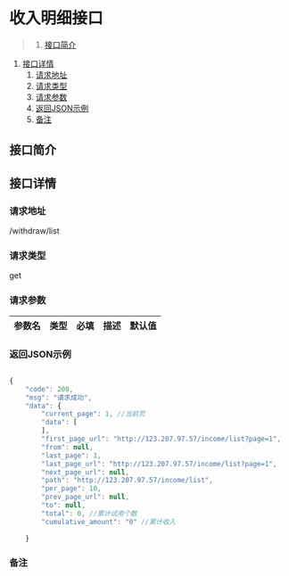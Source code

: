 # 收入明细接口

>1. [接口简介](#接口简介 "接口简介")
1. [接口详情](#接口详情 "接口详情")
	1. [请求地址](#请求地址 "请求地址")
	1. [请求类型](#请求类型 "请求类型")
	1. [请求参数](#请求参数 "请求参数")
	1. [返回JSON示例](#返回JSON示例 "返回JSON示例")
	1. [备注](#备注 "备注")



## 接口简介


## 接口详情 

### 请求地址
/withdraw/list

### 请求类型
get

### 请求参数
| 参数名 | 类型 | 必填 | 描述 | 默认值 |
| --- | :---: | :---: | --- | --- |



### 返回JSON示例
```javascript

{
    "code": 200,
    "msg": "请求成功",
    "data": {
        "current_page": 1, //当前页
        "data": [
        ],
        "first_page_url": "http://123.207.97.57/income/list?page=1",
        "from": null,
        "last_page": 1,
        "last_page_url": "http://123.207.97.57/income/list?page=1",
        "next_page_url": null,
        "path": "http://123.207.97.57/income/list",
        "per_page": 10,
        "prev_page_url": null,
        "to": null,
        "total": 0, //累计试用个数
        "cumulative_amount": "0" //累计收入
   
    }

```

### 备注